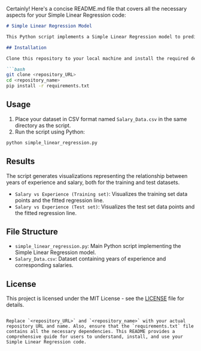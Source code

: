 Certainly! Here's a concise README.md file that covers all the necessary aspects for your Simple Linear Regression code:

```markdown
# Simple Linear Regression Model

This Python script implements a Simple Linear Regression model to predict salaries based on years of experience.

## Installation

Clone this repository to your local machine and install the required dependencies using pip:

```bash
git clone <repository_URL>
cd <repository_name>
pip install -r requirements.txt
```

## Usage

1. Place your dataset in CSV format named `Salary_Data.csv` in the same directory as the script.
2. Run the script using Python:

```bash
python simple_linear_regression.py
```

## Results

The script generates visualizations representing the relationship between years of experience and salary, both for the training and test datasets.

- `Salary vs Experience (Training set)`: Visualizes the training set data points and the fitted regression line.
- `Salary vs Experience (Test set)`: Visualizes the test set data points and the fitted regression line.

## File Structure

- `simple_linear_regression.py`: Main Python script implementing the Simple Linear Regression model.
- `Salary_Data.csv`: Dataset containing years of experience and corresponding salaries.

## License

This project is licensed under the MIT License - see the [LICENSE](LICENSE) file for details.
```

Replace `<repository_URL>` and `<repository_name>` with your actual repository URL and name. Also, ensure that the `requirements.txt` file contains all the necessary dependencies. This README provides a comprehensive guide for users to understand, install, and use your Simple Linear Regression code.
